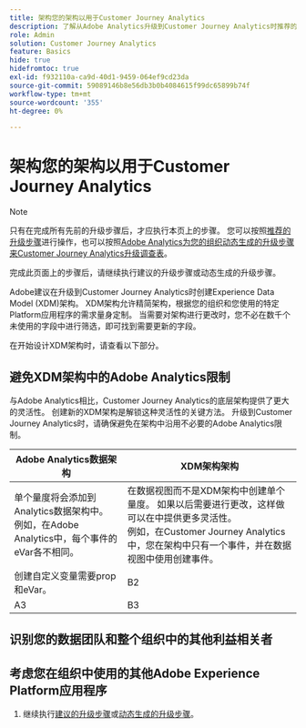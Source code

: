 ```yaml
---
title: 架构您的架构以用于Customer Journey Analytics
description: 了解从Adobe Analytics升级到Customer Journey Analytics时推荐的路径
role: Admin
solution: Customer Journey Analytics
feature: Basics
hide: true
hidefromtoc: true
exl-id: f932110a-ca9d-40d1-9459-064ef9cd23da
source-git-commit: 59089146b8e56db3b0b4084615f99dc65899b74f
workflow-type: tm+mt
source-wordcount: '355'
ht-degree: 0%

---
```


# 架构您的架构以用于Customer Journey Analytics

>[!NOTE]
> 
>只有在完成所有先前的升级步骤后，才应执行本页上的步骤。 您可以按照[推荐的升级步骤](/help/getting-started/cja-upgrade/cja-upgrade-recommendations.md#recommended-upgrade-steps-for-most-organizations)进行操作，也可以按照[Adobe Analytics为您的组织动态生成的升级步骤来Customer Journey Analytics升级调查表](https://gigazelle.github.io/cja-ttv/)。
>
>完成此页面上的步骤后，请继续执行建议的升级步骤或动态生成的升级步骤。

Adobe建议在升级到Customer Journey Analytics时创建Experience Data Model (XDM)架构。 XDM架构允许精简架构，根据您的组织和您使用的特定Platform应用程序的需求量身定制。 当需要对架构进行更改时，您不必在数千个未使用的字段中进行筛选，即可找到需要更新的字段。

在开始设计XDM架构时，请查看以下部分。

## 避免XDM架构中的Adobe Analytics限制

与Adobe Analytics相比，Customer Journey Analytics的底层架构提供了更大的灵活性。 创建新的XDM架构是解锁这种灵活性的关键方法。 升级到Customer Journey Analytics时，请确保避免在架构中沿用不必要的Adobe Analytics限制。

| Adobe Analytics数据架构 | XDM架构架构 |
|---------|----------|
| 单个量度将会添加到Analytics数据架构中。<br/>例如，在Adobe Analytics中，每个事件的eVar各不相同。 | 在数据视图而不是XDM架构中创建单个量度。 如果以后需要进行更改，这样做可以在中提供更多灵活性。<br/>例如，在Customer Journey Analytics中，您在架构中只有一个事件，并在数据视图中使用创建事件。 |
| 创建自定义变量需要prop和eVar。 | B2 |
| A3 | B3 |

## 识别您的数据团队和整个组织中的其他利益相关者


## 考虑您在组织中使用的其他Adobe Experience Platform应用程序



1. 继续执行[建议的升级步骤](/help/getting-started/cja-upgrade/cja-upgrade-recommendations.md#recommended-upgrade-steps-for-most-organizations)或[动态生成的升级步骤](https://gigazelle.github.io/cja-ttv/)。
